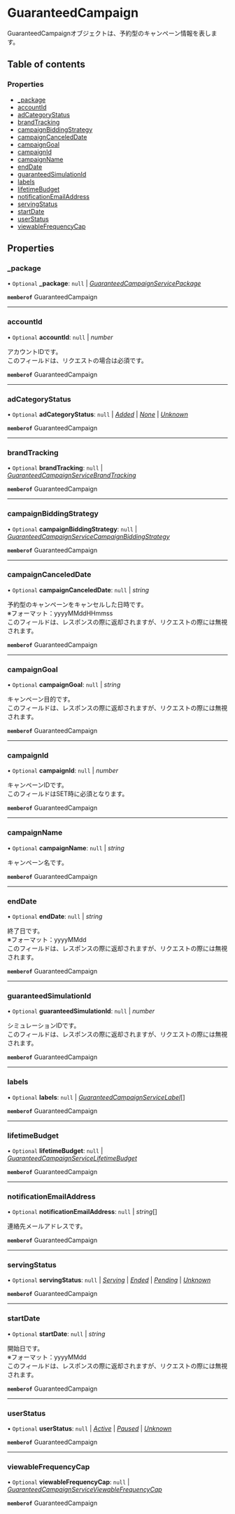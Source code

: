 # GuaranteedCampaign


<div lang=\"ja\">GuaranteedCampaignオブジェクトは、予約型のキャンペーン情報を表します。</div> 

## Table of contents

### Properties

- [\_package](guaranteedcampaign.md#_package)
- [accountId](guaranteedcampaign.md#accountid)
- [adCategoryStatus](guaranteedcampaign.md#adcategorystatus)
- [brandTracking](guaranteedcampaign.md#brandtracking)
- [campaignBiddingStrategy](guaranteedcampaign.md#campaignbiddingstrategy)
- [campaignCanceledDate](guaranteedcampaign.md#campaigncanceleddate)
- [campaignGoal](guaranteedcampaign.md#campaigngoal)
- [campaignId](guaranteedcampaign.md#campaignid)
- [campaignName](guaranteedcampaign.md#campaignname)
- [endDate](guaranteedcampaign.md#enddate)
- [guaranteedSimulationId](guaranteedcampaign.md#guaranteedsimulationid)
- [labels](guaranteedcampaign.md#labels)
- [lifetimeBudget](guaranteedcampaign.md#lifetimebudget)
- [notificationEmailAddress](guaranteedcampaign.md#notificationemailaddress)
- [servingStatus](guaranteedcampaign.md#servingstatus)
- [startDate](guaranteedcampaign.md#startdate)
- [userStatus](guaranteedcampaign.md#userstatus)
- [viewableFrequencyCap](guaranteedcampaign.md#viewablefrequencycap)

## Properties

### \_package

• `Optional` **\_package**: ``null`` \| [*GuaranteedCampaignServicePackage*](guaranteedcampaignservicepackage.md)

**`memberof`** GuaranteedCampaign

___

### accountId

• `Optional` **accountId**: ``null`` \| *number*

<div lang=\"ja\"> アカウントIDです。<br> このフィールドは、リクエストの場合は必須です。 </div> 

**`memberof`** GuaranteedCampaign

___

### adCategoryStatus

• `Optional` **adCategoryStatus**: ``null`` \| [*Added*](./enums/guaranteedcampaignserviceadcategorystatus.md#added) \| [*None*](./enums/guaranteedcampaignserviceadcategorystatus.md#none) \| [*Unknown*](./enums/guaranteedcampaignserviceadcategorystatus.md#unknown)

**`memberof`** GuaranteedCampaign

___

### brandTracking

• `Optional` **brandTracking**: ``null`` \| [*GuaranteedCampaignServiceBrandTracking*](guaranteedcampaignservicebrandtracking.md)

**`memberof`** GuaranteedCampaign

___

### campaignBiddingStrategy

• `Optional` **campaignBiddingStrategy**: ``null`` \| [*GuaranteedCampaignServiceCampaignBiddingStrategy*](guaranteedcampaignservicecampaignbiddingstrategy.md)

**`memberof`** GuaranteedCampaign

___

### campaignCanceledDate

• `Optional` **campaignCanceledDate**: ``null`` \| *string*

<div lang=\"ja\"> 予約型のキャンペーンをキャンセルした日時です。<br> ※フォーマット：yyyyMMddHHmmss<br> このフィールドは、レスポンスの際に返却されますが、リクエストの際には無視されます。 </div> 

**`memberof`** GuaranteedCampaign

___

### campaignGoal

• `Optional` **campaignGoal**: ``null`` \| *string*

<div lang=\"ja\"> キャンペーン目的です。<br> このフィールドは、レスポンスの際に返却されますが、リクエストの際には無視されます。 </div> 

**`memberof`** GuaranteedCampaign

___

### campaignId

• `Optional` **campaignId**: ``null`` \| *number*

<div lang=\"ja\"> キャンペーンIDです。<br> このフィールドはSET時に必須となります。 </div> 

**`memberof`** GuaranteedCampaign

___

### campaignName

• `Optional` **campaignName**: ``null`` \| *string*

<div lang=\"ja\"> キャンペーン名です。 </div> 

**`memberof`** GuaranteedCampaign

___

### endDate

• `Optional` **endDate**: ``null`` \| *string*

<div lang=\"ja\"> 終了日です。<br> ※フォーマット：yyyyMMdd<br> このフィールドは、レスポンスの際に返却されますが、リクエストの際には無視されます。 </div> 

**`memberof`** GuaranteedCampaign

___

### guaranteedSimulationId

• `Optional` **guaranteedSimulationId**: ``null`` \| *number*

<div lang=\"ja\"> シミュレーションIDです。<br> このフィールドは、レスポンスの際に返却されますが、リクエストの際には無視されます。 </div> 

**`memberof`** GuaranteedCampaign

___

### labels

• `Optional` **labels**: ``null`` \| [*GuaranteedCampaignServiceLabel*](guaranteedcampaignservicelabel.md)[]

**`memberof`** GuaranteedCampaign

___

### lifetimeBudget

• `Optional` **lifetimeBudget**: ``null`` \| [*GuaranteedCampaignServiceLifetimeBudget*](guaranteedcampaignservicelifetimebudget.md)

**`memberof`** GuaranteedCampaign

___

### notificationEmailAddress

• `Optional` **notificationEmailAddress**: ``null`` \| *string*[]

<div lang=\"ja\"> 連絡先メールアドレスです。<br> </div> 

**`memberof`** GuaranteedCampaign

___

### servingStatus

• `Optional` **servingStatus**: ``null`` \| [*Serving*](./enums/guaranteedcampaignserviceservingstatus.md#serving) \| [*Ended*](./enums/guaranteedcampaignserviceservingstatus.md#ended) \| [*Pending*](./enums/guaranteedcampaignserviceservingstatus.md#pending) \| [*Unknown*](./enums/guaranteedcampaignserviceservingstatus.md#unknown)

**`memberof`** GuaranteedCampaign

___

### startDate

• `Optional` **startDate**: ``null`` \| *string*

<div lang=\"ja\"> 開始日です。<br> ※フォーマット：yyyyMMdd<br> このフィールドは、レスポンスの際に返却されますが、リクエストの際には無視されます。 </div> 

**`memberof`** GuaranteedCampaign

___

### userStatus

• `Optional` **userStatus**: ``null`` \| [*Active*](./enums/guaranteedcampaignserviceuserstatus.md#active) \| [*Paused*](./enums/guaranteedcampaignserviceuserstatus.md#paused) \| [*Unknown*](./enums/guaranteedcampaignserviceuserstatus.md#unknown)

**`memberof`** GuaranteedCampaign

___

### viewableFrequencyCap

• `Optional` **viewableFrequencyCap**: ``null`` \| [*GuaranteedCampaignServiceViewableFrequencyCap*](guaranteedcampaignserviceviewablefrequencycap.md)

**`memberof`** GuaranteedCampaign
